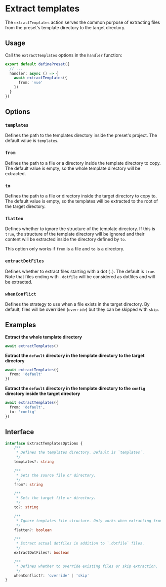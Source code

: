 # Extract templates

The `extractTemplates` action serves the common purpose of extracting files from the preset's template directory to the target directory.

## Usage

Call the `extractTemplates` options in the `handler` function:

```ts
export default definePreset({
  // ...
  handler: async () => {
    await extractTemplates({
      from: 'vue'
    })
  }
})
```

## Options

### `templates`

Defines the path to the templates directory inside the preset's project. The default value is `templates`.

### `from`

Defines the path to a file or a directory inside the template directory to copy. The default value is empty, so the whole template directory will be extracted.

### `to` 

Defines the path to a file or directory inside the target directory to copy to. The default value is empty, so the templates will be extracted to the root of the target directory.

### `flatten`

Defines whether to ignore the structure of the template directory. If this is `true`, the structure of the template directory will be ignored and their content will be extracted inside the directory defined by `to`. 

This option only works if `from` is a file and `to` is a directory.

### `extractDotFiles`

Defines whether to extract files starting with a dot (`.`). The default is `true`. Note that files ending with `.dotfile` will be considered as dotfiles and will be extracted.

### `whenConflict`

Defines the strategy to use when a file exists in the target directory. By default, files will be overriden (`override`) but they can be skipped with `skip`.

## Examples

**Extract the whole template directory**

```ts
await extractTemplates()
```

**Extract the `default` directory in the template directory to the target directory**

```ts
await extractTemplates({
  from: 'default'
})
```

**Extract the `default` directory in the template directory to the `config` directory inside the target directory**

```ts
await extractTemplates({
  from: 'default',
  to: 'config'
})
```

## Interface

```ts
interface ExtractTemplatesOptions {
	/**
	 * Defines the templates directory. Default is `templates`.
	 */
	templates?: string

	/**
	 * Sets the source file or directory.
	 */
	from?: string

	/**
	 * Sets the target file or directory.
	 */
	to?: string

	/**
	 * Ignore templates file structure. Only works when extracting from a file to a directory.
	 */
	flatten?: boolean

	/**
	 * Extract actual dotfiles in addition to `.dotfile` files.
	 */
	extractDotFiles?: boolean

	/**
	 * Defines whether to override existing files or skip extraction.
	 */
	whenConflict?: 'override' | 'skip'
}
```
